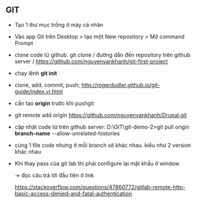 ## GIT

- Tạo 1 thư mục trống ở máy cá nhân

- Vào app Git trên Desktop > tạo một New repository > Mở command Prompt

- clone code từ github. git clone / đường dẫn đến repository trên github server / https://github.com/nguyenvankhanh/git-first-project

- chạy lệnh **git init**

- clone, add, commit, push; http://rogerdudler.github.io/git-guide/index.vi.html

- cần tạo **origin** trước khi pushgit 

- git remote add origin https://github.com/nguyenvankhanh/Drupal.git                                                                                                                                                                                                           

- cập nhật code từ trên github server: D:\GIT\git-demo-2>git pull origin **branch-name** --allow-unrelated-histories

- cùng 1 file code nhưng ở mỗi branch sẽ khác nhau. kiểu như 2 version khác nhau

- Khi thay pass của git lab thì phải configure lại mật khẩu ở window

  -> đọc câu trả lời đầu tiên ở link

  <https://stackoverflow.com/questions/47860772/gitlab-remote-http-basic-access-denied-and-fatal-authentication>

